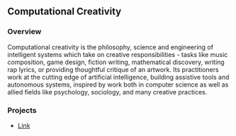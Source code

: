 ## Computational Creativity

### Overview
Computational creativity is the philosophy, science and engineering of intelligent systems which take on creative responsibilities - tasks like music composition, game design, fiction writing, mathematical discovery, writing rap lyrics, or providing thoughtful critique of an artwork. Its practitioners work at the cutting edge of artificial intelligence, building assistive tools and autonomous systems, inspired by work both in computer science as well as allied fields like psychology, sociology, and many creative practices.

### Projects
- [Link]()

